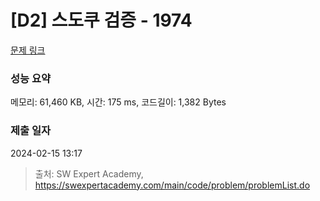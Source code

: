 # [D2] 스도쿠 검증 - 1974 

[문제 링크](https://swexpertacademy.com/main/code/problem/problemDetail.do?contestProbId=AV5Psz16AYEDFAUq) 

### 성능 요약

메모리: 61,460 KB, 시간: 175 ms, 코드길이: 1,382 Bytes

### 제출 일자

2024-02-15 13:17



> 출처: SW Expert Academy, https://swexpertacademy.com/main/code/problem/problemList.do